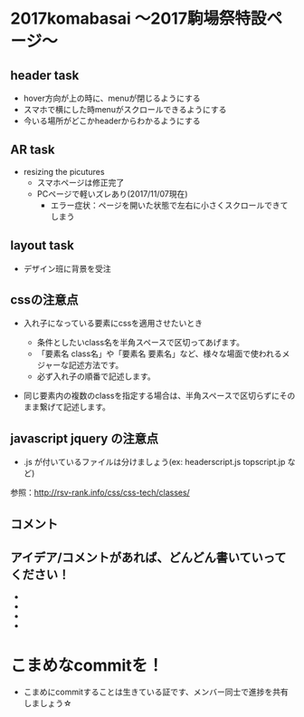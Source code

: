 # 2017komabasai 〜2017駒場祭特設ページ〜

## header task
- hover方向が上の時に、menuが閉じるようにする
- スマホで横にした時menuがスクロールできるようにする
- 今いる場所がどこかheaderからわかるようにする

## AR task
- resizing the picutures
    - スマホページは修正完了
    - PCページで軽いズレあり(2017/11/07現在)
        - エラー症状：ページを開いた状態で左右に小さくスクロールできてしまう

## layout task
- デザイン班に背景を受注

## cssの注意点
- 入れ子になっている要素にcssを適用させたいとき
    - 条件としたいclass名を半角スペースで区切ってあげます。
    - 「要素名 class名」や「要素名 要素名」など、様々な場面で使われるメジャーな記述方法です。
    - 必ず入れ子の順番で記述します。

- 同じ要素内の複数のclassを指定する場合は、半角スペースで区切らずにそのまま繋げて記述します。

## javascript jquery の注意点
- .js が付いているファイルは分けましょう(ex: headerscript.js topscript.jp など)

参照：http://rsv-rank.info/css/css-tech/classes/

## コメント
アイデア/コメントがあれば、どんどん書いていってください！
 -
 -
 -
 -
 -

# こまめなcommitを！
- こまめにcommitすることは生きている証です、メンバー同士で進捗を共有しましょう☆
